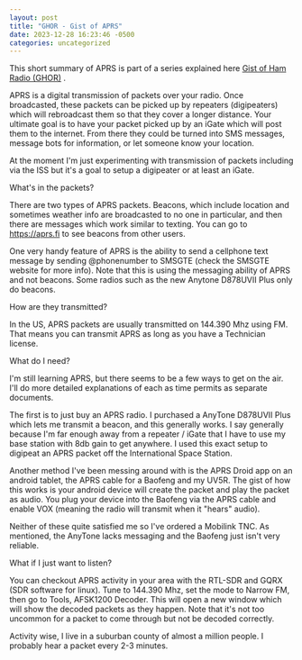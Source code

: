 ```yaml
---
layout: post
title: "GHOR - Gist of APRS"
date: 2023-12-28 16:23:46 -0500
categories: uncategorized
---
```

This short summary of APRS is part of a series explained here [Gist of Ham Radio (GHOR)](https://hipposec.github.io/uncategorized/2023/12/28/ghor-gist-ham-radio.html) .

APRS is a digital transmission of packets over your radio. Once broadcasted, these packets can be picked up by repeaters (digipeaters) which will rebroadcast them so that they cover a longer distance. Your ultimate goal is to have your packet picked up by an iGate which will post them to the internet. From there they could be turned into SMS messages, message bots for information, or let someone know your location.

At the moment I'm just experimenting with transmission of packets including via the ISS but it's a goal to setup a digipeater or at least an iGate. 

What's in the packets?

There are two types of APRS packets. Beacons, which include location and sometimes weather info are broadcasted to no one in particular, and then there are messages which work similar to texting. You can go to https://aprs.fi to see beacons from other users. 

One very handy feature of APRS is the ability to send a cellphone text message by sending @phonenumber <message> to SMSGTE (check the SMSGTE website for more info). Note that this is using the messaging ability of APRS and not beacons. Some radios such as the new Anytone D878UVII Plus only do beacons. 

How are they transmitted?

In the US, APRS packets are usually transmitted on 144.390 Mhz using FM. That means you can transmit APRS as long as you have a Technician license. 

What do I need?

I'm still learning APRS, but there seems to be a few ways to get on the air. I'll do more detailed explanations of each as time permits as separate documents. 

The first is to just buy an APRS radio. I purchased a AnyTone D878UVII Plus which lets me transmit a beacon, and this generally works. I say generally because I'm far enough away from a repeater / iGate that I have to use my base station with 8db gain to get anywhere. I used this exact setup to digipeat an APRS packet off the International Space Station.

Another method I've been messing around with is the APRS Droid app on an android tablet, the APRS cable for a Baofeng and my UV5R. The gist of how this works is your android device will create the packet and play the packet as audio. You plug your device into the Baofeng via the APRS cable and enable VOX (meaning the radio will transmit when it "hears" audio). 

Neither of these quite satisfied me so I've ordered a Mobilink TNC. As mentioned, the AnyTone lacks messaging and the Baofeng just isn't very reliable. 

What if I just want to listen?

You can checkout APRS activity in your area with the RTL-SDR and GQRX (SDR software for linux). Tune to 144.390 Mhz, set the mode to Narrow FM, then go to Tools, AFSK1200 Decoder. This will open a new window which will show the decoded packets as they happen. Note that it's not too uncommon for a packet to come through but not be decoded correctly.

Activity wise, I live in a suburban county of almost a million people. I probably hear a packet every 2-3 minutes.
